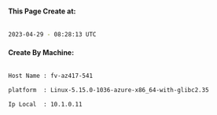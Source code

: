 
   
#### This Page Create at:

```bash

2023-04-29 - 08:28:13 UTC

```

#### Create By Machine:

```bash

Host Name : fv-az417-541

platform  : Linux-5.15.0-1036-azure-x86_64-with-glibc2.35

Ip Local  : 10.1.0.11

```

